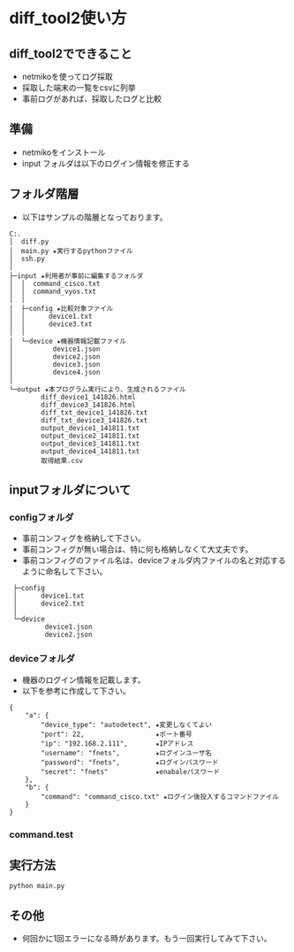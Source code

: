 # diff_tool2使い方

## diff_tool2でできること
* netmikoを使ってログ採取  
* 採取した端末の一覧をcsvに列挙  
* 事前ログがあれば、採取したログと比較  

## 準備
* netmikoをインストール
* input フォルダは以下のログイン情報を修正する

## フォルダ階層
* 以下はサンプルの階層となっております。
```
C:.
│  diff.py
│  main.py ★実行するpythonファイル
│  ssh.py
│
├─input ★利用者が事前に編集するフォルダ
│  │  command_cisco.txt
│  │  command_vyos.txt
│  │
│  ├─config ★比較対象ファイル
│  │      device1.txt
│  │      device3.txt
│  │
│  └─device ★機器情報記載ファイル
│          device1.json
│          device2.json
│          device3.json
│          device4.json
│
└─output ★本プログラム実行により、生成されるファイル
        diff_device1_141826.html
        diff_device3_141826.html
        diff_txt_device1_141826.txt
        diff_txt_device3_141826.txt
        output_device1_141811.txt
        output_device2_141811.txt
        output_device3_141811.txt
        output_device4_141811.txt
        取得結果.csv
```
## inputフォルダについて
### configフォルダ
* 事前コンフィグを格納して下さい。
* 事前コンフィグが無い場合は、特に何も格納しなくて大丈夫です。
* 事前コンフィグのファイル名は、deviceフォルダ内ファイルの名と対応するように命名して下さい。
```
 ├─config
 │      device1.txt
 │      device2.txt
 │
 └─device
         device1.json
         device2.json
```
### deviceフォルダ
* 機器のログイン情報を記載します。
* 以下を参考に作成して下さい。
```
{
	"a": {
		"device_type": "autodetect", ★変更しなくてよい
		"port": 22,                  ★ポート番号
		"ip": "192.168.2.111",       ★IPアドレス
		"username": "fnets",         ★ログインユーザ名
		"password": "fnets",         ★ログインパスワード
		"secret": "fnets"            ★enabaleパスワード
	},
	"b": {
		"command": "command_cisco.txt" ★ログイン後投入するコマンドファイル
	}
}
```
### command.test

## 実行方法
```
python main.py
```
## その他
* 何回かに1回エラーになる時があります。もう一回実行してみて下さい。
